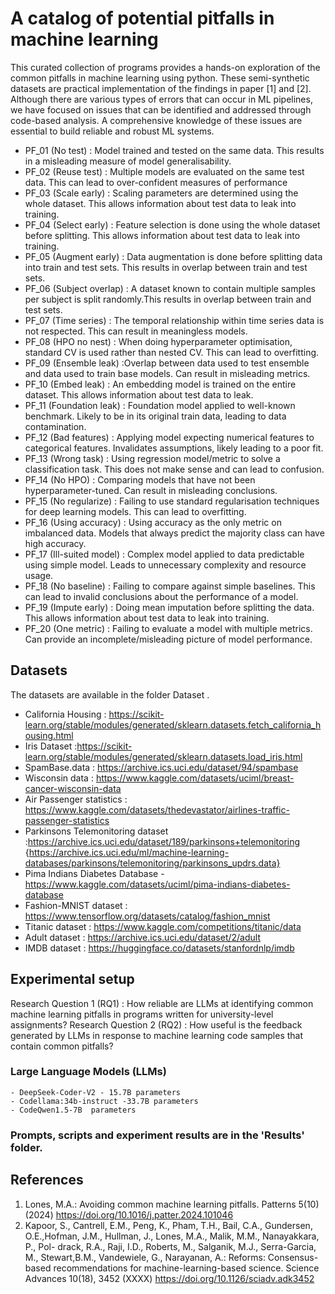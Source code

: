 # A catalog of potential pitfalls in machine learning

This curated collection of programs provides a hands-on exploration of the common pitfalls in machine learning using python. These semi-synthetic datasets are practical implementation of the findings in paper [1] and [2].  Although there are various types of errors that can occur in ML pipelines, we have focused on issues that can be identified and addressed through code-based analysis. A comprehensive knowledge of these issues are essential to build reliable and robust ML systems.

 - PF_01 (No test) : Model trained and tested on the same data. This results in a misleading measure of model generalisability.      
 - PF_02 (Reuse test) : Multiple models are evaluated on the same test data. This can lead to over-confident measures of performance
 - PF_03 (Scale early) : Scaling parameters are determined using the whole dataset. This allows information about test data to leak into training.
 - PF_04 (Select early) : Feature selection is done using the whole dataset before splitting. This allows information about test data to leak into training.
 - PF_05 (Augment early) : Data augmentation is done before splitting data into train and test sets. This results in overlap between train and test sets.
 - PF_06 (Subject overlap)  : A dataset known to contain multiple samples per subject is split randomly.This results in overlap between train and test sets.
 - PF_07 (Time series) : The temporal relationship within time series data is not respected. This can result in meaningless models.
 - PF_08 (HPO no nest) : When doing hyperparameter optimisation, standard CV is used rather than nested CV. This can lead to overfitting. 
 - PF_09 (Ensemble leak) :Overlap between data used to test ensemble and data used to train base models. Can result in misleading metrics.
 - PF_10 (Embed leak) : An embedding model is trained on the entire dataset. This allows information about test data to leak.
 - PF_11 (Foundation leak) : Foundation model applied to well-known benchmark. Likely to be in its original train data, leading to data contamination.
 - PF_12 (Bad features) : Applying model expecting numerical features to categorical features. Invalidates assumptions, likely leading to a poor fit. 
 - PF_13 (Wrong task) : Using regression model/metric to solve a classification task. This does not make sense and can lead to confusion.
 - PF_14 (No HPO) : Comparing models that have not been hyperparameter-tuned. Can result in misleading conclusions.
 - PF_15 (No regularize) : Failing to use standard regularisation techniques for deep learning models. This can lead to overfitting.
 - PF_16 (Using accuracy) : Using accuracy as the only metric on imbalanced data. Models that always predict the majority class can have high accuracy.
 - PF_17 (Ill-suited model) : Complex model applied to data predictable using simple model. Leads to unnecessary complexity and resource usage. 
 - PF_18 (No baseline)  : Failing to compare against simple baselines. This can lead to invalid conclusions about the performance of a model.
 - PF_19 (Impute early)  : Doing mean imputation before splitting the data. This allows information about test data to leak into training.
 - PF_20 (One metric) : Failing to evaluate a model with multiple metrics. Can provide an incomplete/misleading picture of model performance.
 
 

## Datasets
The datasets are available in the folder Dataset .  
 - California Housing : https://scikit-learn.org/stable/modules/generated/sklearn.datasets.fetch_california_housing.html
 - Iris Dataset :https://scikit-learn.org/stable/modules/generated/sklearn.datasets.load_iris.html
 - SpamBase.data : https://archive.ics.uci.edu/dataset/94/spambase
 - Wisconsin data : https://www.kaggle.com/datasets/uciml/breast-cancer-wisconsin-data
 - Air Passenger statistics : https://www.kaggle.com/datasets/thedevastator/airlines-traffic-passenger-statistics  
 - Parkinsons Telemonitoring dataset :https://archive.ics.uci.edu/dataset/189/parkinsons+telemonitoring {https://archive.ics.uci.edu/ml/machine-learning-databases/parkinsons/telemonitoring/parkinsons_updrs.data}
 - Pima Indians Diabetes Database -https://www.kaggle.com/datasets/uciml/pima-indians-diabetes-database
 - Fashion-MNIST dataset : https://www.tensorflow.org/datasets/catalog/fashion_mnist  
 - Titanic dataset : https://www.kaggle.com/competitions/titanic/data 
 - Adult dataset : https://archive.ics.uci.edu/dataset/2/adult
 - IMDB dataset : https://huggingface.co/datasets/stanfordnlp/imdb
 
 
## Experimental setup 

  Research Question 1 (RQ1) : How reliable are LLMs at identifying common machine learning pitfalls in programs written for university-level assignments?
  Research Question 2 (RQ2) : How useful is the feedback generated by LLMs in response to machine learning code samples that contain common pitfalls? 
 
  ### Large Language Models (LLMs)

    - DeepSeek-Coder-V2 - 15.7B parameters
    - Codellama:34b-instruct -33.7B parameters
    - CodeQwen1.5-7B  parameters
    
 ### Prompts, scripts and experiment results are in the 'Results' folder.


## References 
1. Lones, M.A.: Avoiding common machine learning pitfalls. Patterns 5(10) (2024) https://doi.org/10.1016/j.patter.2024.101046
2. Kapoor, S., Cantrell, E.M., Peng, K., Pham, T.H., Bail, C.A., Gundersen, O.E.,Hofman, J.M., Hullman, J., Lones, M.A., Malik, M.M., Nanayakkara, P., Pol-
drack, R.A., Raji, I.D., Roberts, M., Salganik, M.J., Serra-Garcia, M., Stewart,B.M., Vandewiele, G., Narayanan, A.: Reforms: Consensus-based recommendations for machine-learning-based science. Science Advances 10(18), 3452 (XXXX) https://doi.org/10.1126/sciadv.adk3452
